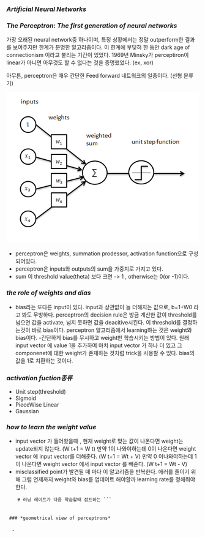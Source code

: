 
### *Artificial Neural Networks*
### *The Perceptron: The first generation of neural networks*

가장 오래된 neural network중 하나이며, 특정 상황에서는 정말 outperform한 결과를 보여주지만 한계가 분명한 알고리즘이다.
이 한계에 부딪혀 한 동안 dark age of connectionism 이라고 불리는 기간이 있었다.
1969년 Minsky가 perceptiron이 linear가 아니면 아무것도 할 수 없다는 것을 증명했었다. (ex, xor)

아무튼, perceptron은 매우 간단한 Feed forward 네트워크의 일종이다. (선형 분류기)


![Alt text](./image/p0.png)


  - perceptron은 weights, summation prodessor, activation function으로 구성되어있다.
  - perceptron은 inputs와 outputs의 sum을 가중치로 가지고 있다.
  - sum 이 threshold value(theta) 보다 크면 -> 1 , otherwise는 0(or -1)이다.
  
### *the role of weights and dias*

  - bias라는 또다른 input이 있다. input과 상관없이 늘 더해지는 값으로, b=1+W0 라고 봐도 무방하다. perceptron의 decision rule은 방금 계산한 값이 threshold를 넘으면 값을 activate, 넘지 못하면 값을 deacitive시킨다. 이 threshold를 결정하는것이 바로 bias이다. perceptron 알고리즘에서 learning하는 것은 weight와 bias이다.
  -간단하게 bias를 무시하고 weight만 학습시키는 방법이 있다. 원래 input vector 에 value 1을 추가하여 마치 input vector 가 하나 더 있고 그 componenet에 대한 weight가 존재하는 것처럼 trick을 사용할 수 있다. bias의 값을 1로 치환하는 것이다.
 
### *activation fuction종류*

  - Unit step(threshold)
  - Sigmoid
  - PieceWise Linear
  - Gaussian

### *how to learn the weight value*

  - input vector 가 들어왔을때 , 현재 weight로 맞는 값이 나온다면 weight는 update되지 않는다. (W t+1 = W t) 만약 1이 나와야하는데 0이 나온다면 weight vector 에 input vector를 더해준다. (W t+1 = Wt + V) 만약 0 이나와야하는데 1이 나온다면 weight vector 에서 input vector 를 빼준다. (W t+1 = Wt - V)
  - misclassified point가 발견될 때 마다 이 알고리즘을 반복한다. 에러를 줄이기 위해 그럼 언제까지 weight와 bias를 업데이트 해야할까 learning rate를 정해줘야 한다. 
``` optimizer=tf.train.GradientDescentOptimizer(learning_rate=0.01) 
    # 러닝 레이트가 다음 학습할때 점프하는 ```
  
  
 ### *geometrical view of perceptrons*
 
  - 

